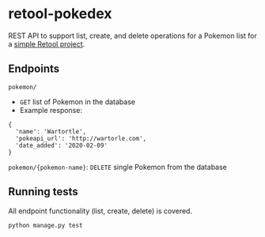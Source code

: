 # retool-pokedex

REST API to support list, create, and delete operations for a Pokemon list for a [simple Retool project](https://garrettedel.retool.com/apps/pokemon).

## Endpoints

`pokemon/`
- `GET` list of Pokemon in the database
- Example response:
```
{
  'name': 'Wartortle',
  'pokeapi_url': 'http://wartorle.com',
  'date_added': '2020-02-09'
}
```

`pokemon/{pokemon-name}`: `DELETE` single Pokemon from the database

## Running tests

All endpoint functionality (list, create, delete) is covered.

`python manage.py test`
